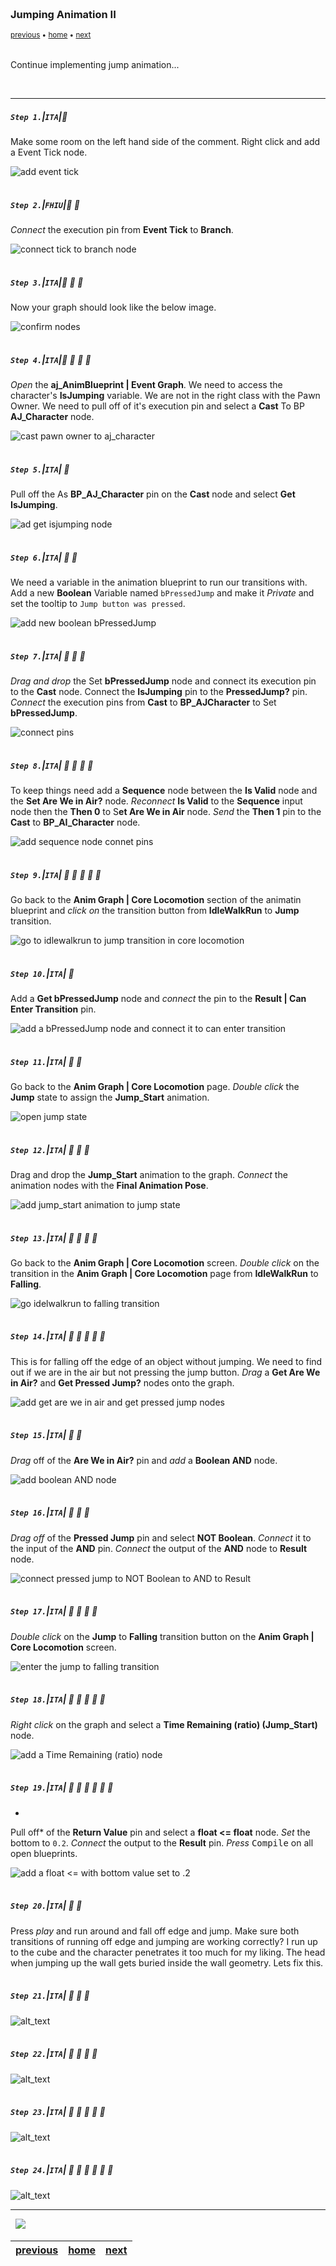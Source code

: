 <img src="https://via.placeholder.com/1000x4/45D7CA/45D7CA" alt="drawing" height="4px"/>

### Jumping Animation II

<sub>[previous](../jumping/README.md#user-content-jumping-animation) • [home](../README.md#user-content-ue4-animations) • [next](../walk-sprint/README.md#user-content-slow-walk--sprint)</sub>

<img src="https://via.placeholder.com/1000x4/45D7CA/45D7CA" alt="drawing" height="4px"/>

Continue implementing jump animation...


<br>

---


##### `Step 1.`\|`ITA`|:small_blue_diamond:
Make some room on the left hand side of the comment. Right click and add a Event Tick node.

![add event tick](images/AddEventTick.jpg)

<img src="https://via.placeholder.com/500x2/45D7CA/45D7CA" alt="drawing" height="2px" alt = ""/>

##### `Step 2.`\|`FHIU`|:small_blue_diamond: :small_blue_diamond: 

*Connect* the execution pin from **Event Tick** to **Branch**.

![connect tick to branch node](images/ConnectTickToBranchPins.jpg)

<img src="https://via.placeholder.com/500x2/45D7CA/45D7CA" alt="drawing" height="2px" alt = ""/>

##### `Step 3.`\|`ITA`|:small_blue_diamond: :small_blue_diamond: :small_blue_diamond:

Now your graph should look like the below image.

![confirm nodes](images/FinishedIsJumpingOff.jpg)

<img src="https://via.placeholder.com/500x2/45D7CA/45D7CA" alt="drawing" height="2px" alt = ""/>

##### `Step 4.`\|`ITA`|:small_blue_diamond: :small_blue_diamond: :small_blue_diamond: :small_blue_diamond:

*Open* the **aj_AnimBlueprint | Event Graph**. We need to access the character's **IsJumping** variable. We are not in the right class with the Pawn Owner. We need to pull off of it's execution pin and select a **Cast** To BP **AJ_Character** node.

![cast pawn owner to aj_character](images/CastToCharacterBP.jpg)

<img src="https://via.placeholder.com/500x2/45D7CA/45D7CA" alt="drawing" height="2px" alt = ""/>

##### `Step 5.`\|`ITA`| :small_orange_diamond:

Pull off the As **BP_AJ_Character** pin on the **Cast** node and select **Get IsJumping**.

![ad get isjumping node](images/GetIsJumpingAJCharacter.jpg)

<img src="https://via.placeholder.com/500x2/45D7CA/45D7CA" alt="drawing" height="2px" alt = ""/>

##### `Step 6.`\|`ITA`| :small_orange_diamond: :small_blue_diamond:

We need a variable in the animation blueprint to run our transitions with. Add a new **Boolean** Variable named `bPressedJump` and make it *Private* and set the tooltip to `Jump button was pressed`.

![add new boolean bPressedJump](images/AddPressedJump.jpg)

<img src="https://via.placeholder.com/500x2/45D7CA/45D7CA" alt="drawing" height="2px" alt = ""/>

##### `Step 7.`\|`ITA`| :small_orange_diamond: :small_blue_diamond: :small_blue_diamond:

*Drag and drop* the Set **bPressedJump** node and connect its execution pin to the **Cast** node. Connect the **IsJumping** pin to the **PressedJump?** pin. *Connect* the execution pins from **Cast** to **BP_AJCharacter** to Set **bPressedJump**.

![connect pins](images/SetIsJumpingNode.jpg)

<img src="https://via.placeholder.com/500x2/45D7CA/45D7CA" alt="drawing" height="2px" alt = ""/>

##### `Step 8.`\|`ITA`| :small_orange_diamond: :small_blue_diamond: :small_blue_diamond: :small_blue_diamond:

To keep things need add a **Sequence** node between the **Is Valid** node and the **Set Are We in Air?** node. *Reconnect* **Is Valid** to the **Sequence** input node then the **Then 0** to S**et Are We in Air** node. *Send* the **Then 1** pin to the **Cast** to **BP_AI_Character** node.

![add sequence node connet pins](images/AddSequenceNode.jpg)

<img src="https://via.placeholder.com/500x2/45D7CA/45D7CA" alt="drawing" height="2px" alt = ""/>

##### `Step 9.`\|`ITA`| :small_orange_diamond: :small_blue_diamond: :small_blue_diamond: :small_blue_diamond: :small_blue_diamond:

Go back to the **Anim Graph | Core Locomotion** section of the animatin blueprint and *click on* the transition button from **IdleWalkRun** to **Jump** transition.

![go to idlewalkrun to jump transition in core locomotion](images/TransitionWalkToJump.jpg)

<img src="https://via.placeholder.com/500x2/45D7CA/45D7CA" alt="drawing" height="2px" alt = ""/>

##### `Step 10.`\|`ITA`| :large_blue_diamond:

Add a **Get bPressedJump** node and *connect* the pin to the **Result | Can Enter Transition** pin.

![add a bPressedJump node and connect it to can enter transition](images/PressedJumpToResult.jpg)

<img src="https://via.placeholder.com/500x2/45D7CA/45D7CA" alt="drawing" height="2px" alt = ""/>

##### `Step 11.`\|`ITA`| :large_blue_diamond: :small_blue_diamond: 

Go back to the **Anim Graph | Core Locomotion** page. *Double click* the **Jump** state to assign the **Jump_Start** animation.

![open jump state](images/DoubleClickJump.jpg)

<img src="https://via.placeholder.com/500x2/45D7CA/45D7CA" alt="drawing" height="2px" alt = ""/>


##### `Step 12.`\|`ITA`| :large_blue_diamond: :small_blue_diamond: :small_blue_diamond: 

Drag and drop the **Jump_Start** animation to the graph. *Connect* the animation nodes with the **Final Animation Pose**.

![add jump_start animation to jump state](images/HookUpJumpStartAnim.jpg)

<img src="https://via.placeholder.com/500x2/45D7CA/45D7CA" alt="drawing" height="2px" alt = ""/>

##### `Step 13.`\|`ITA`| :large_blue_diamond: :small_blue_diamond: :small_blue_diamond:  :small_blue_diamond: 

Go back to the **Anim Graph | Core Locomotion** screen. *Double click* on the transition in the **Anim Graph | Core Locomotion** page from **IdleWalkRun** to **Falling**.

![go idelwalkrun to falling transition](images/WalkToFallTransition.jpg)

<img src="https://via.placeholder.com/500x2/45D7CA/45D7CA" alt="drawing" height="2px" alt = ""/>

##### `Step 14.`\|`ITA`| :large_blue_diamond: :small_blue_diamond: :small_blue_diamond: :small_blue_diamond:  :small_blue_diamond: 

This is for falling off the edge of an object without jumping. We need to find out if we are in the air but not pressing the jump button. *Drag* a **Get Are We in Air?** and **Get Pressed Jump?** nodes onto the graph.

![add get are we in air and get pressed jump nodes](images/CheckIfInAirJumpNotPressed.jpg)

<img src="https://via.placeholder.com/500x2/45D7CA/45D7CA" alt="drawing" height="2px" alt = ""/>

##### `Step 15.`\|`ITA`| :large_blue_diamond: :small_orange_diamond: 

*Drag* off of the **Are We in Air?** pin and *add* a **Boolean AND** node.

![add boolean AND node](images/BooleanAnd.jpg)

<img src="https://via.placeholder.com/500x2/45D7CA/45D7CA" alt="drawing" height="2px" alt = ""/>

##### `Step 16.`\|`ITA`| :large_blue_diamond: :small_orange_diamond:   :small_blue_diamond: 

*Drag off* of the **Pressed Jump** pin and select **NOT Boolean**. *Connect* it to the input of the **AND** pin. *Connect* the output of the **AND** node to **Result** node.

![connect pressed jump to NOT Boolean to AND to Result](images/ConnectOuputOfAndToResult.jpg)

<img src="https://via.placeholder.com/500x2/45D7CA/45D7CA" alt="drawing" height="2px" alt = ""/>

##### `Step 17.`\|`ITA`| :large_blue_diamond: :small_orange_diamond: :small_blue_diamond: :small_blue_diamond:

*Double click* on the **Jump** to **Falling** transition button on the **Anim Graph | Core Locomotion** screen.

![enter the jump to falling transition](images/DoubleClickJumpFallingTransition.jpg)

<img src="https://via.placeholder.com/500x2/45D7CA/45D7CA" alt="drawing" height="2px" alt = ""/>

##### `Step 18.`\|`ITA`| :large_blue_diamond: :small_orange_diamond: :small_blue_diamond: :small_blue_diamond: :small_blue_diamond:

*Right click* on the graph and select a **Time Remaining (ratio) (Jump_Start)** node.

![add a Time Remaining (ratio) node](images/TimeRemainingJumpToFall.jpg)

<img src="https://via.placeholder.com/500x2/45D7CA/45D7CA" alt="drawing" height="2px" alt = ""/>

##### `Step 19.`\|`ITA`| :large_blue_diamond: :small_orange_diamond: :small_blue_diamond: :small_blue_diamond: :small_blue_diamond: :small_blue_diamond:
*
Pull off* of the **Return Value** pin and select a **float <= float** node. *Set* the bottom to `0.2`. *Connect* the output to the **Result** pin. *Press* <kbd>Compile</kbd> on all open blueprints.

![add a float <= with bottom value set to .2](images/LessThanPointSevenFive2.jpg)

<img src="https://via.placeholder.com/500x2/45D7CA/45D7CA" alt="drawing" height="2px" alt = ""/>

##### `Step 20.`\|`ITA`| :large_blue_diamond: :large_blue_diamond:

Press *play* and run around and fall off edge and jump. Make sure both transitions of running off edge and jumping are working correctly? I run up to the cube and the character penetrates it too much for my liking. The head when jumping up the wall gets buried inside the wall geometry. Lets fix this.

<img src="https://via.placeholder.com/500x2/45D7CA/45D7CA" alt="drawing" height="2px" alt = ""/>

##### `Step 21.`\|`ITA`| :large_blue_diamond: :large_blue_diamond: :small_blue_diamond:

![alt_text](images/.jpg)

<img src="https://via.placeholder.com/500x2/45D7CA/45D7CA" alt="drawing" height="2px" alt = ""/>

##### `Step 22.`\|`ITA`| :large_blue_diamond: :large_blue_diamond: :small_blue_diamond: :small_blue_diamond:

![alt_text](images/.jpg)

<img src="https://via.placeholder.com/500x2/45D7CA/45D7CA" alt="drawing" height="2px" alt = ""/>

##### `Step 23.`\|`ITA`| :large_blue_diamond: :large_blue_diamond: :small_blue_diamond: :small_blue_diamond: :small_blue_diamond:

![alt_text](images/.jpg)

<img src="https://via.placeholder.com/500x2/45D7CA/45D7CA" alt="drawing" height="2px" alt = ""/>

##### `Step 24.`\|`ITA`| :large_blue_diamond: :large_blue_diamond: :small_blue_diamond: :small_blue_diamond: :small_blue_diamond: :small_blue_diamond:

![alt_text](images/.jpg)

___


<img src="https://via.placeholder.com/1000x4/dba81a/dba81a" alt="drawing" height="4px" alt = ""/>

<img src="https://via.placeholder.com/1000x100/45D7CA/000000/?text=Next Up - Slow Walk & Sprint">

<img src="https://via.placeholder.com/1000x4/dba81a/dba81a" alt="drawing" height="4px" alt = ""/>

| [previous](../jumping/README.md#user-content-jumping-animation)| [home](../README.md#user-content-ue4-animations) | [next](../walk-sprint/README.md#user-content-slow-walk--sprint)|
|---|---|---|
